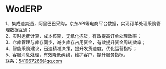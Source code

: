 # WodERP

1、集成速卖通，阿里巴巴采购，京东API等电商平台数据，实现订单处理采购管理数据互通；<br>
2、实时运费计算，成本核算，无纸化拣货，有效提高订单处理效率；<br>
3、仓库管理与库存同步，减少库存占用资金，有效提升资金周转效率；<br>
4、智能采购建议，迅速精准决策，提升发货速度，优化运营指标；<br>
5、客服消息处理，有效降低纠纷，维护客户，提升服务指标。<br>
联系：541967266@qq.com

